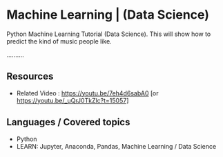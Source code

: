 # Machine Learning | (Data Science)

Python Machine Learning Tutorial (Data Science). This will show how to predict the kind of music people like.

..........

## Resources
+ Related Video : https://youtu.be/7eh4d6sabA0 [or https://youtu.be/_uQrJ0TkZlc?t=15057]

## Languages / Covered topics
+ Python
+ LEARN: Jupyter, Anaconda, Pandas, Machine Learning / Data Science

